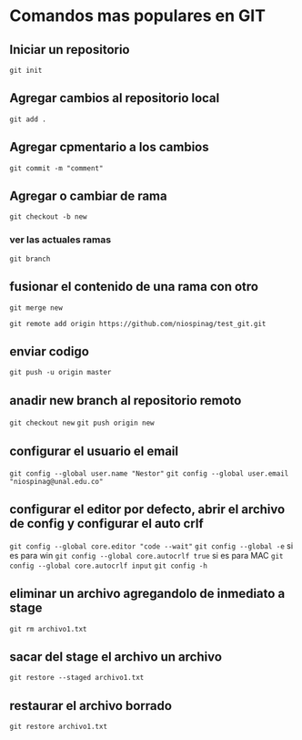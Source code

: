 

# Comandos mas populares en GIT

## Iniciar un repositorio

`git init`

## Agregar cambios al repositorio local

`git add .`

## Agregar cpmentario a los cambios
`git commit -m "comment"`



## Agregar o cambiar de rama
`git checkout -b new`

### ver las actuales ramas
`git branch`


## fusionar el contenido de una rama con otro
`git merge new`

`git remote add origin https://github.com/niospinag/test_git.git`

## enviar codigo
`git push -u origin master`

## anadir new branch al repositorio remoto

`git checkout new`
`git push origin new`

## configurar el usuario el email 
`git config --global user.name "Nestor"`
`git config --global user.email "niospinag@unal.edu.co"`

## configurar el editor por defecto, abrir el archivo de config y configurar el auto crlf
`git config --global core.editor "code --wait"`
`git config --global -e` 
si es para win
`git config --global core.autocrlf true`
si es para MAC
`git config --global core.autocrlf input`
`git config -h`

## eliminar un archivo agregandolo de inmediato a stage
`git rm archivo1.txt`

## sacar del stage el archivo un archivo
`git restore --staged archivo1.txt`

## restaurar el archivo borrado
`git restore archivo1.txt`
